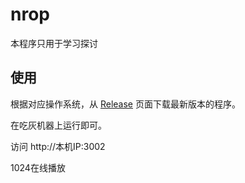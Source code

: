 # nrop

本程序只用于学习探讨


## 使用

根据对应操作系统，从 [Release](https://github.com/reruin/nrop/releases) 页面下载最新版本的程序。

在吃灰机器上运行即可。


访问 http://本机IP:3002

1024在线播放
